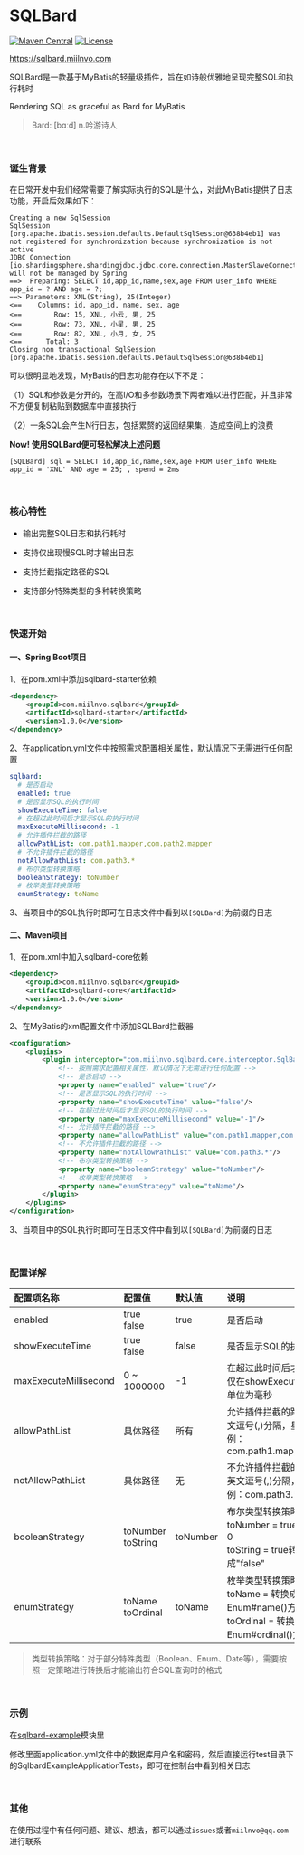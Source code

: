 # SQLBard

[![Maven Central](https://img.shields.io/badge/Maven%20Central-v1.0.0-0077CC.svg)](https://maven-badges.herokuapp.com/maven-central/com.miilnvo.sqlbard/sqlbard)
[![License](https://img.shields.io/badge/License-Apache%202.0-339966.svg)](https://www.apache.org/licenses/LICENSE-2.0.html)

https://sqlbard.miilnvo.com

SQLBard是一款基于MyBatis的轻量级插件，旨在如诗般优雅地呈现完整SQL和执行耗时

Rendering SQL as graceful as Bard for MyBatis

> Bard: [bɑːd] n.吟游诗人

<br/>

### 诞生背景

在日常开发中我们经常需要了解实际执行的SQL是什么，对此MyBatis提供了日志功能，开启后效果如下：

```text
Creating a new SqlSession
SqlSession [org.apache.ibatis.session.defaults.DefaultSqlSession@638b4eb1] was not registered for synchronization because synchronization is not active
JDBC Connection [io.shardingsphere.shardingjdbc.jdbc.core.connection.MasterSlaveConnection@10d2d4c3] will not be managed by Spring
==>  Preparing: SELECT id,app_id,name,sex,age FROM user_info WHERE app_id = ? AND age = ?;
==> Parameters: XNL(String), 25(Integer)
<==    Columns: id, app_id, name, sex, age
<==        Row: 15, XNL, 小云, 男, 25
<==        Row: 73, XNL, 小星, 男, 25
<==        Row: 82, XNL, 小月, 女, 25
<==      Total: 3
Closing non transactional SqlSession [org.apache.ibatis.session.defaults.DefaultSqlSession@638b4eb1]
```

可以很明显地发现，MyBatis的日志功能存在以下不足：

（1）SQL和参数是分开的，在高I/O和多参数场景下两者难以进行匹配，并且非常不方便复制粘贴到数据库中直接执行

（2）一条SQL会产生N行日志，包括累赘的返回结果集，造成空间上的浪费

**Now! 使用SQLBard便可轻松解决上述问题**

```text
[SQLBard] sql = SELECT id,app_id,name,sex,age FROM user_info WHERE app_id = 'XNL' AND age = 25; , spend = 2ms 
```

<br/>

### 核心特性

* 输出完整SQL日志和执行耗时

* 支持仅出现慢SQL时才输出日志

* 支持拦截指定路径的SQL

* 支持部分特殊类型的多种转换策略

<br/>

### 快速开始

#### 一、Spring Boot项目

1、在pom.xml中添加sqlbard-starter依赖

```xml
<dependency>
    <groupId>com.miilnvo.sqlbard</groupId>
    <artifactId>sqlbard-starter</artifactId>
    <version>1.0.0</version>
</dependency>
```

2、在application.yml文件中按照需求配置相关属性，默认情况下无需进行任何配置

```yaml
sqlbard:
  # 是否启动
  enabled: true
  # 是否显示SQL的执行时间
  showExecuteTime: false
  # 在超过此时间后才显示SQL的执行时间
  maxExecuteMillisecond: -1
  # 允许插件拦截的路径
  allowPathList: com.path1.mapper,com.path2.mapper
  # 不允许插件拦截的路径
  notAllowPathList: com.path3.*
  # 布尔类型转换策略
  booleanStrategy: toNumber
  # 枚举类型转换策略
  enumStrategy: toName
```

3、当项目中的SQL执行时即可在日志文件中看到以`[SQLBard]`为前缀的日志

#### 二、Maven项目

1、在pom.xml中加入sqlbard-core依赖

```xml
<dependency>
    <groupId>com.miilnvo.sqlbard</groupId>
    <artifactId>sqlbard-core</artifactId>
    <version>1.0.0</version>
</dependency>
```

2、在MyBatis的xml配置文件中添加SQLBard拦截器

```xml
<configuration>
    <plugins>
        <plugin interceptor="com.miilnvo.sqlbard.core.interceptor.SqlBardInterceptor">
            <!-- 按照需求配置相关属性，默认情况下无需进行任何配置 -->
            <!-- 是否启动 -->
            <property name="enabled" value="true"/>
            <!-- 是否显示SQL的执行时间 -->
            <property name="showExecuteTime" value="false"/>
            <!-- 在超过此时间后才显示SQL的执行时间 -->
            <property name="maxExecuteMillisecond" value="-1"/>
            <!-- 允许插件拦截的路径 -->
            <property name="allowPathList" value="com.path1.mapper,com.path2.mapper"/>
            <!-- 不允许插件拦截的路径 -->
            <property name="notAllowPathList" value="com.path3.*"/>
            <!-- 布尔类型转换策略 -->
            <property name="booleanStrategy" value="toNumber"/>
            <!-- 枚举类型转换策略 -->
            <property name="enumStrategy" value="toName"/>
        </plugin>
    </plugins>
</configuration>
```

3、当项目中的SQL执行时即可在日志文件中看到以`[SQLBard]`为前缀的日志

<br/>

### 配置详解

| 配置项名称            | 配置值                | 默认值   | 说明                                                         |
| :-------------------- | :-------------------- | :------- | :----------------------------------------------------------- |
| enabled               | true<br/>false        | true     | 是否启动                                                     |
| showExecuteTime       | true<br/>false        | false    | 是否显示SQL的执行时间                                        |
| maxExecuteMillisecond | 0 ~ 1000000           | -1       | 在超过此时间后才显示SQL的执行时间，仅在showExecuteTime为true时有效，单位为毫秒 |
| allowPathList         | 具体路径              | 所有     | 允许插件拦截的路径，多个路径之间用英文逗号(,)分隔，星号(*)表示全匹配<br/>例：com.path1.mapper,com.path2.mapper |
| notAllowPathList      | 具体路径              | 无       | 不允许插件拦截的路径，多个路径之间用英文逗号(,)分隔，星号(*)表示全匹配<br/>例：com.path3.\* |
| booleanStrategy       | toNumber<br/>toString | toNumber | 布尔类型转换策略：<br/>toNumber = true转换成1，false转换成0<br/>toString = true转换成"true"，false转换成"false" |
| enumStrategy          | toName<br/>toOrdinal  | toName   | 枚举类型转换策略：<br/>toName = 转换成枚举值的名称，即Enum#name()方法的值<br/>toOrdinal = 转换成枚举值的下标，即Enum#ordinal()方法的值 |

> 类型转换策略：对于部分特殊类型（Boolean、Enum、Date等），需要按照一定策略进行转换后才能输出符合SQL查询时的格式

<br/>

### 示例

在[sqlbard-example](https://github.com/MiilnVo/sqlbard/tree/master/example)模块里

修改里面application.yml文件中的数据库用户名和密码，然后直接运行test目录下的SqlbardExampleApplicationTests，即可在控制台中看到相关日志

<br/>

### 其他

在使用过程中有任何问题、建议、想法，都可以通过`issues`或者`miilnvo@qq.com`进行联系

<br/>
